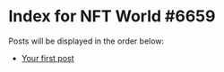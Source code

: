 # Index for NFT World #6659
Posts will be displayed in the order below:

- [Your first post](./001-first.md)

